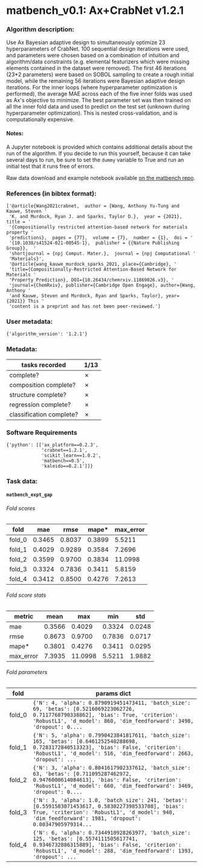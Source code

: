 # matbench_v0.1: Ax+CrabNet v1.2.1

### Algorithm description: 

Use Ax Bayesian adaptive design to simultaneously optimize 23 hyperparameters of CrabNet. 100 sequential design iterations were used, and parameters were chosen based on a combination of intuition and algorithm/data constraints (e.g. elemental featurizers which were missing elements contained in the dataset were removed). The first 46 iterations (23*2 parameters) were based on SOBOL sampling to create a rough initial model, while the remaining 56 iterations were Bayesian adaptive design iterations. For the inner loops (where hyperparameter optimization is performed), the average MAE across each of the five inner folds was used as Ax's objective to minimize. The best parameter set was then trained on all the inner fold data and used to predict on the test set (unknown during hyperparameter optimization). This is nested cross-validation, and is computationally expensive.

#### Notes:
A Jupyter notebook is provided which contains additional details about the run of the algorithm. If you decide to run this yourself, because it can take several days to run, be sure to set the `dummy` variable to True and run an initial test that it runs free of errors.

Raw data download and example notebook available [on the matbench repo](https://github.com/hackingmaterials/matbench/tree/main/benchmarks/matbench_v0.1_Ax_CrabNet_v1.2.1).

### References (in bibtex format): 

```
['@article{Wang2021crabnet,  author = {Wang, Anthony Yu-Tung and Kauwe, Steven '
 'K. and Murdock, Ryan J. and Sparks, Taylor D.},  year = {2021},  title = '
 '{Compositionally restricted attention-based network for materials property '
 'predictions},  pages = {77},  volume = {7},  number = {1},  doi = '
 '{10.1038/s41524-021-00545-1},  publisher = {{Nature Publishing Group}},  '
 'shortjournal = {npj Comput. Mater.},  journal = {npj Computational '
 'Materials}',
 '@article{wang_kauwe_murdock_sparks_2021, place={Cambridge}, '
 'title={Compositionally-Restricted Attention-Based Network for Materials '
 'Property Prediction}, DOI={10.26434/chemrxiv.11869026.v3}, '
 'journal={ChemRxiv}, publisher={Cambridge Open Engage}, author={Wang, Anthony '
 'and Kauwe, Steven and Murdock, Ryan and Sparks, Taylor}, year={2021}} This '
 'content is a preprint and has not been peer-reviewed.']
```

### User metadata:

```
{'algorithm_version': '1.2.1'}
```

### Metadata:

| tasks recorded | 1/13 |
|----------------|-------------------------------------|
| complete? | ✗ | 
| composition complete? | ✗ | 
| structure complete? | ✗ | 
| regression complete? | ✗ | 
| classification complete? | ✗ | 

### Software Requirements

```
{'python': [['ax_platform==0.2.3',
             'crabnet==1.2.1',
             'scikit_learn==1.0.2',
             'matbench==0.5',
             'kaleido==0.2.1']]}
```

### Task data:

#### `matbench_expt_gap`

###### Fold scores

| fold | mae | rmse | mape* | max_error |
|------ |------ |------ |------ |------ |
 | fold_0 | 0.3465| 0.8037| 0.3899| 5.5211 |
 | fold_1 | 0.4029| 0.9289| 0.3584| 7.2696 |
 | fold_2 | 0.3599| 0.9700| 0.3834| 11.0998 |
 | fold_3 | 0.3324| 0.7836| 0.3411| 5.8159 |
 | fold_4 | 0.3412| 0.8500| 0.4276| 7.2613 |


###### Fold score stats

| metric | mean | max | min | std |
|--------|------|-----|-----|-----|
| mae | 0.3566 | 0.4029 | 0.3324 | 0.0248 |
| rmse | 0.8673 | 0.9700 | 0.7836 | 0.0717 |
| mape* | 0.3801 | 0.4276 | 0.3411 | 0.0295 |
| max_error | 7.3935 | 11.0998 | 5.5211 | 1.9882 |


###### Fold parameters

| fold | params dict|
|------|------------|
| fold_0 | `{'N': 4, 'alpha': 0.8790919451473411, 'batch_size': 69, 'betas': [0.5216069223062726, 0.7117768790338862], 'bias': True, 'criterion': 'RobustL1', 'd_model': 860, 'dim_feedforward': 3498, 'dropout': 0....` |
| fold_1 | `{'N': 5, 'alpha': 0.7990423841817611, 'batch_size': 165, 'betas': [0.6461252540288698, 0.7283172840513323], 'bias': False, 'criterion': 'RobustL1', 'd_model': 516, 'dim_feedforward': 2663, 'dropout': ...` |
| fold_2 | `{'N': 3, 'alpha': 0.8041617902337612, 'batch_size': 63, 'betas': [0.711095287462972, 0.9476000614084613], 'bias': False, 'criterion': 'RobustL1', 'd_model': 660, 'dim_feedforward': 3469, 'dropout': 0....` |
| fold_3 | `{'N': 3, 'alpha': 1.0, 'batch_size': 241, 'betas': [0.5591583071453617, 0.5830227398533708], 'bias': True, 'criterion': 'RobustL1', 'd_model': 940, 'dim_feedforward': 1981, 'dropout': 0.00347905979314...` |
| fold_4 | `{'N': 6, 'alpha': 0.7344910928263977, 'batch_size': 125, 'betas': [0.5574111505617741, 0.9346732886315889], 'bias': False, 'criterion': 'RobustL1', 'd_model': 288, 'dim_feedforward': 1393, 'dropout': ...` |




